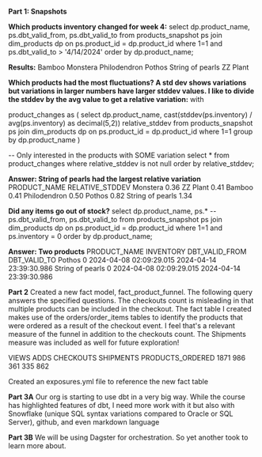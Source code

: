 **Part 1:  Snapshots**

**Which products inventory changed for week 4:**
select dp.product_name, ps.dbt_valid_from, ps.dbt_valid_to
from products_snapshot ps
join dim_products dp
  on ps.product_id = dp.product_id
where 1=1
  and ps.dbt_valid_to > '4/14/2024'
order by dp.product_name;

**Results:**
Bamboo
Monstera
Philodendron
Pothos
String of pearls
ZZ Plant

**Which products had the most fluctuations?  A std dev shows variations but variations in larger numbers have larger stddev values.  I like to divide the stddev by the avg value to get a relative variation:**
with

product_changes as
(
select dp.product_name, cast(stddev(ps.inventory) / avg(ps.inventory) as decimal(5,2)) relative_stddev
from products_snapshot ps
join dim_products dp
  on ps.product_id = dp.product_id
where 1=1
group by dp.product_name
)

-- Only interested in the products with SOME variation
select *
from product_changes
where relative_stddev is not null
order by relative_stddev;

**Answer:  String of pearls had the largest relative variation**
PRODUCT_NAME	    RELATIVE_STDDEV
Monstera	        0.36
ZZ Plant	        0.41
Bamboo	            0.41
Philodendron	    0.50
Pothos	            0.82
String of pearls	1.34


**Did any items go out of stock?**
select dp.product_name, ps.* --ps.dbt_valid_from, ps.dbt_valid_to
from products_snapshot ps
join dim_products dp
  on ps.product_id = dp.product_id
where 1=1
  and ps.inventory = 0
order by dp.product_name;

**Answer: Two products**
PRODUCT_NAME	    INVENTORY	DBT_VALID_FROM	        DBT_VALID_TO
Pothos	            0	        2024-04-08 02:09:29.015	2024-04-14 23:39:30.986
String of pearls	0	        2024-04-08 02:09:29.015	2024-04-14 23:39:30.986


**Part 2**
Created a new fact model, fact_product_funnel.  The following query answers the specified questions.  The checkouts count is misleading in that multiple products can be included in the checkout.  The fact table I created makes use of the orders/order_items tables to identify the products that were ordered as a result of the checkout event.  I feel that's a relevant measure of the funnel in addition to the checkouts count.
The Shipments measure was included as well for future exploration!

VIEWS	ADDS	CHECKOUTS	SHIPMENTS	PRODUCTS_ORDERED
1871	986	    361	        335	        862

Created an exposures.yml file to reference the new fact table


**Part 3A**
Our org is starting to use dbt in a very big way.  While the course has highlighted features of dbt, I need more work with it but also with Snowflake (unique SQL syntax variations compared to Oracle or SQL Server), github, and even markdown language

**Part 3B**
We will be using Dagster for orchestration.  So yet another took to learn more about.